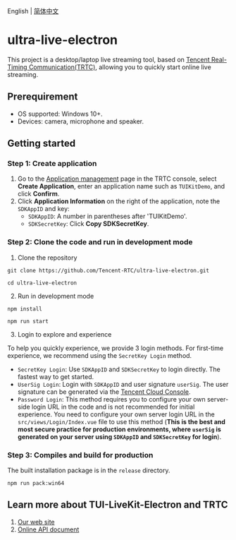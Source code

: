 English | [简体中文](README.zh-CN.md)

# ultra-live-electron

This project is a desktop/laptop live streaming tool, based on [Tencent Real-Timing Communication(TRTC)](https://intl.cloud.tencent.com/products/trtc), allowing you to quickly start online live streaming.

## Prerequirement

- OS supported: Windows 10+.
- Devices: camera, microphone and speaker.

## Getting started

### Step 1: Create application
1. Go to the [Application management](https://console.trtc.io/app) page in the TRTC console, select **Create Application**, enter an application name such as `TUIKitDemo`, and click **Confirm**.
2. Click **Application Information** on the right of the application, note the `SDKAppID` and key:
   - `SDKAppID`: A number in parentheses after 'TUIKitDemo'.
   - `SDKSecretKey`: Click **Copy SDKSecretKey**.

### Step 2: Clone the code and run in development mode
1. Clone the repository
```
git clone https://github.com/Tencent-RTC/ultra-live-electron.git

cd ultra-live-electron
```

2. Run in development mode
```
npm install

npm run start
```

3. Login to explore and experience

To help you quickly experience, we provide 3 login methods. For first-time experience, we recommend using the `SecretKey Login` method.

- `SecretKey Login`: Use `SDKAppID` and `SDKSecretKey` to login directly. The fastest way to get started.
- `UserSig Login`: Login with `SDKAppID` and user signature `userSig`. The user signature can be generated via the [Tencent Cloud Console](https://console.trtc.io/usersig).
- `Password Login`: This method requires you to configure your own server-side login URL in the code and is not recommended for initial experience. You need to configure your own server login URL in the `src/views/Login/Index.vue` file to use this method (**​​This is the best and most secure practice for production environments, where `userSig` is generated on your server using `SDKAppID` and `SDKSecretKey` for login​**​).


### Step 3: Compiles and build for production
The built installation package is in the `release` directory.
```
npm run pack:win64
```

## Learn more about TUI-LiveKit-Electron and TRTC
1. [Our web site](https://trtc.io/)
2. [Online API document](https://trtc.io/document)
